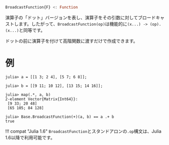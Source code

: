 ```julia
BroadcastFunction{F} <: Function
```

演算子の「ドット」バージョンを表し、演算子をその引数に対してブロードキャストします。したがって、`BroadcastFunction(op)`は機能的に`(x...) -> (op).(x...)`と同等です。

ドットの前に演算子を付けて高階関数に渡すだけで作成できます。

# 例

```jldoctest
julia> a = [[1 3; 2 4], [5 7; 6 8]];

julia> b = [[9 11; 10 12], [13 15; 14 16]];

julia> map(.*, a, b)
2-element Vector{Matrix{Int64}}:
 [9 33; 20 48]
 [65 105; 84 128]

julia> Base.BroadcastFunction(+)(a, b) == a .+ b
true
```

!!! compat "Julia 1.6"
    `BroadcastFunction`とスタンドアロンの`.op`構文は、Julia 1.6以降で利用可能です。

